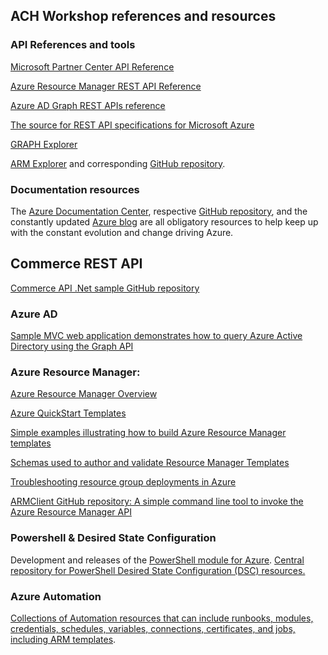 ## ACH Workshop references and resources

### API References and tools
[Microsoft Partner Center API Reference][1]

[Azure Resource Manager REST API Reference][2]

[Azure AD Graph REST APIs reference][3]

[The source for REST API specifications for Microsoft Azure][4]

[GRAPH Explorer][5]

[ARM Explorer][6] and corresponding [GitHub repository][7].

### Documentation resources
The [Azure Documentation Center][8], respective [GitHub repository][9], and the constantly updated [Azure blog][10] are all obligatory resources to help keep up with the constant evolution and change driving Azure.

## Commerce REST API
[Commerce API .Net sample GitHub repository][21]

### Azure AD
[Sample MVC web application demonstrates how to query Azure Active Directory using the Graph API][17]

### Azure Resource Manager:
[Azure Resource Manager Overview][19]

[Azure QuickStart Templates][11]

[Simple examples illustrating how to build Azure Resource Manager templates][12]

[Schemas used to author and validate Resource Manager Templates][13]

[Troubleshooting resource group deployments in Azure][20]

[ARMClient GitHub repository: A simple command line tool to invoke the Azure Resource Manager API][14]

### Powershell & Desired State Configuration
Development and releases of the [PowerShell module for Azure][15].
[Central repository for PowerShell Desired State Configuration (DSC) resources.][16]

### Azure Automation
[Collections of Automation resources that can include runbooks, modules, credentials, schedules, variables, connections, certificates, and jobs, including ARM templates][18].

[1]: https://msdn.microsoft.com/en-us/library/partnercenter/dn974944.aspx
[2]: https://msdn.microsoft.com/en-us/library/azure/dn790568.aspx
[3]: https://msdn.microsoft.com/Library/Azure/Ad/Graph/api/api-catalog
[4]: https://github.com/Azure/azure-rest-api-specs
[5]: https://graphexplorer.cloudapp.net/
[6]: https://resources.azure.com/
[7]: https://github.com/projectkudu/ARMExplorer
[8]: https://azure.microsoft.com/en-us/documentation/
[9]: https://github.com/Azure/azure-content
[10]: http://azure.microsoft.com/blog/
[11]: https://github.com/Azure/azure-quickstart-templates
[12]: https://github.com/rjmax/ArmExamples
[13]: https://github.com/Azure/azure-resource-manager-schemas
[14]: https://github.com/projectkudu/ARMClient
[15]: https://github.com/Azure/azure-powershell
[16]: https://github.com/PowerShell/DscResources
[17]: https://github.com/AzureADSamples/WebApp-GraphAPI-DotNet
[18]: https://github.com/azureautomation/automation-packs
[19]: https://azure.microsoft.com/en-us/documentation/articles/resource-group-overview/
[20]: https://azure.microsoft.com/en-us/documentation/articles/resource-group-deploy-debug/
[21]: https://github.com/PartnerCenterSamples/Commerce-API-DotNet

